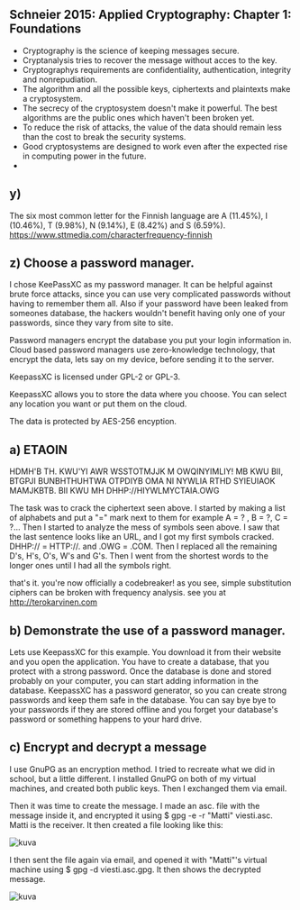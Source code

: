 ## Schneier 2015: Applied Cryptography: Chapter 1: Foundations

* Cryptography is the science of keeping messages secure.
* Cryptanalysis tries to recover the message without acces to the key.
* Cryptographys requirements are confidentiality, authentication, integrity and nonrepudiation.
* The algorithm and all the possible keys, ciphertexts and plaintexts make a cryptosystem.
* The secrecy of the cryptosystem doesn't make it powerful. The best algorithms are the public ones which haven't been broken yet.
* To reduce the risk of attacks, the value of the data should remain less than the cost to break the security systems.
* Good cryptosystems are designed to work even after the expected rise in computing power in the future.
* 

## y)
The six most common letter for the Finnish language are A (11.45%), I (10.46%), T (9.98%), N (9.14%), E (8.42%) and S (6.59%). https://www.sttmedia.com/characterfrequency-finnish

## z) Choose a password manager.

I chose KeePassXC as my password manager. It can be helpful against brute force attacks, since you can use very complicated passwords without having to remember them all. Also if your password have been leaked from someones database, the hackers wouldn't benefit having only one of your passwords, since they vary from site to site.

Password managers encrypt the database you put your login information in. Cloud based password managers use zero-knowledge technology, that encrypt the data, lets say on my device, before sending it to the server. 

KeepassXC is licensed under GPL-2 or GPL-3.

KeepassXC allows you to store the data where you choose. You can select any location you want or put them on the cloud. 

The data is protected by AES-256 encyption.


## a) ETAOIN

HDMH'B TH. KWU'YI AWR WSSTOTMJJK M OWQINYIMLIY! MB KWU BII, BTGPJI BUNBHTHUHTWA OTPDIYB OMA NI NYWLIA RTHD SYIEUIAOK MAMJKBTB. BII KWU MH DHHP://HIYWLMYCTAIA.OWG

The task was to crack the ciphertext seen above. I started by making a list of alphabets and put a "=" mark next to them for example A = ? , B = ?, C = ?... Then I started to analyze the mess of symbols seen above. I saw that the last sentence looks like an URL, and I got my first symbols cracked. DHHP:// = HTTP://. and .OWG = .COM. Then I replaced all the remaining D's, H's, O's, W's and G's. Then I went from the shortest words to the longer ones until I had all the symbols right. 

that's it. you're now officially a codebreaker! as you see, simple substitution ciphers can be broken with frequency analysis. see you at http://terokarvinen.com


## b) Demonstrate the use of a password manager.

Lets use KeepassXC for this example. You download it from their website and you open the application. You have to create a database, that you protect with a strong password. Once the database is done and stored probably on your computer, you can start adding information in the database. KeepassXC has a password generator, so you can create strong passwords and keep them safe in the database. You can say bye bye to your passwords if they are stored offline and you forget your database's password or something happens to your hard drive.

## c) Encrypt and decrypt a message

I use GnuPG as an encryption method. I tried to recreate what we did in school, but a little different. I installed GnuPG on both of my virtual machines, and created both public keys. Then I exchanged them via email.

Then it was time to create the message. I made an asc. file with the message inside it, and encrypted it using $ gpg -e -r "Matti" viesti.asc. Matti is the receiver. It then created a file looking like this:

![kuva](https://github.com/TuuHei/information-security/assets/122973223/aaac68ee-da46-48ec-a4d4-2ed7458e2a4b)

I then sent the file again via email, and opened it with "Matti"'s virtual machine using $ gpg -d viesti.asc.gpg. It then shows the decrypted message.

![kuva](https://github.com/TuuHei/information-security/assets/122973223/bae5384b-4195-4f0d-bd78-fbecf0b1656a)








